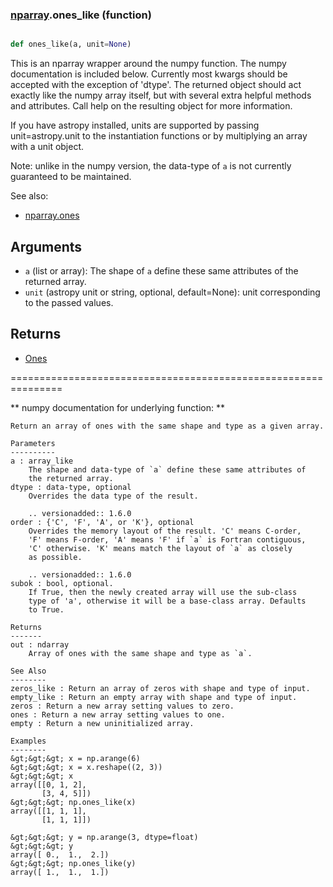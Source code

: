 ### [nparray](nparray.md).ones_like (function)


```py

def ones_like(a, unit=None)

```



This is an nparray wrapper around the numpy function.  The
numpy documentation is included below.  Currently most kwargs
should be accepted with the exception of 'dtype'.  The returned
object should act exactly like the numpy array itself, but with
several extra helpful methods and attributes.  Call help on the
resulting object for more information.

If you have astropy installed, units are supported by passing unit=astropy.unit
to the instantiation functions or by multiplying an array with a unit object.


Note: unlike in the numpy version, the data-type of `a` is not currently
guaranteed to be maintained.

See also:

* [nparray.ones](nparray.ones.md)

Arguments
------------
* `a` (list or array): The shape of `a` define these same attributes of the
returned array.
* `unit` (astropy unit or string, optional, default=None): unit
corresponding to the passed values.

Returns
-----------
* [Ones](Ones.md)


===============================================================

** numpy documentation for underlying function: **


    Return an array of ones with the same shape and type as a given array.

    Parameters
    ----------
    a : array_like
        The shape and data-type of `a` define these same attributes of
        the returned array.
    dtype : data-type, optional
        Overrides the data type of the result.

        .. versionadded:: 1.6.0
    order : {'C', 'F', 'A', or 'K'}, optional
        Overrides the memory layout of the result. 'C' means C-order,
        'F' means F-order, 'A' means 'F' if `a` is Fortran contiguous,
        'C' otherwise. 'K' means match the layout of `a` as closely
        as possible.

        .. versionadded:: 1.6.0
    subok : bool, optional.
        If True, then the newly created array will use the sub-class
        type of 'a', otherwise it will be a base-class array. Defaults
        to True.

    Returns
    -------
    out : ndarray
        Array of ones with the same shape and type as `a`.

    See Also
    --------
    zeros_like : Return an array of zeros with shape and type of input.
    empty_like : Return an empty array with shape and type of input.
    zeros : Return a new array setting values to zero.
    ones : Return a new array setting values to one.
    empty : Return a new uninitialized array.

    Examples
    --------
    &gt;&gt;&gt; x = np.arange(6)
    &gt;&gt;&gt; x = x.reshape((2, 3))
    &gt;&gt;&gt; x
    array([[0, 1, 2],
           [3, 4, 5]])
    &gt;&gt;&gt; np.ones_like(x)
    array([[1, 1, 1],
           [1, 1, 1]])

    &gt;&gt;&gt; y = np.arange(3, dtype=float)
    &gt;&gt;&gt; y
    array([ 0.,  1.,  2.])
    &gt;&gt;&gt; np.ones_like(y)
    array([ 1.,  1.,  1.])

    

